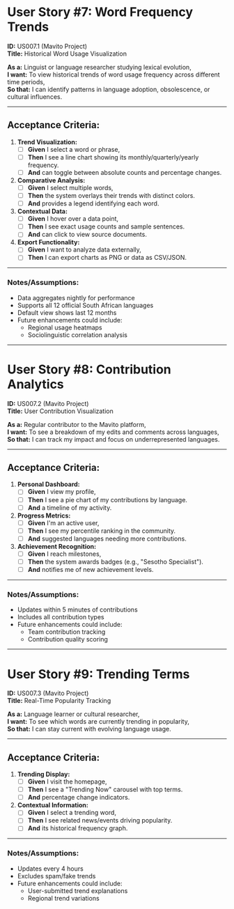 # User Story #7: Word Frequency Trends

**ID:** US007.1 (Mavito Project)  
**Title:** Historical Word Usage Visualization  

**As a:** Linguist or language researcher studying lexical evolution,  
**I want:** To view historical trends of word usage frequency across different time periods,  
**So that:** I can identify patterns in language adoption, obsolescence, or cultural influences.  

---
## Acceptance Criteria:

1. **Trend Visualization:**  
   - [ ] **Given** I select a word or phrase,  
   - [ ] **Then** I see a line chart showing its monthly/quarterly/yearly frequency.  
   - [ ] **And** can toggle between absolute counts and percentage changes.  

2. **Comparative Analysis:**  
   - [ ] **Given** I select multiple words,  
   - [ ] **Then** the system overlays their trends with distinct colors.  
   - [ ] **And** provides a legend identifying each word.  

3. **Contextual Data:**  
   - [ ] **Given** I hover over a data point,  
   - [ ] **Then** I see exact usage counts and sample sentences.  
   - [ ] **And** can click to view source documents.  

4. **Export Functionality:**  
   - [ ] **Given** I want to analyze data externally,  
   - [ ] **Then** I can export charts as PNG or data as CSV/JSON.  

---
### Notes/Assumptions:
- Data aggregates nightly for performance  
- Supports all 12 official South African languages  
- Default view shows last 12 months  
- Future enhancements could include:  
  - Regional usage heatmaps  
  - Sociolinguistic correlation analysis  

---

# User Story #8: Contribution Analytics

**ID:** US007.2 (Mavito Project)  
**Title:** User Contribution Visualization  

**As a:** Regular contributor to the Mavito platform,  
**I want:** To see a breakdown of my edits and comments across languages,  
**So that:** I can track my impact and focus on underrepresented languages.  

---
## Acceptance Criteria:

1. **Personal Dashboard:**  
   - [ ] **Given** I view my profile,  
   - [ ] **Then** I see a pie chart of my contributions by language.  
   - [ ] **And** a timeline of my activity.  

2. **Progress Metrics:**  
   - [ ] **Given** I'm an active user,  
   - [ ] **Then** I see my percentile ranking in the community.  
   - [ ] **And** suggested languages needing more contributions.  

3. **Achievement Recognition:**  
   - [ ] **Given** I reach milestones,  
   - [ ] **Then** the system awards badges (e.g., "Sesotho Specialist").  
   - [ ] **And** notifies me of new achievement levels.  

---
### Notes/Assumptions:
- Updates within 5 minutes of contributions  
- Includes all contribution types  
- Future enhancements could include:  
  - Team contribution tracking  
  - Contribution quality scoring  

---

# User Story #9: Trending Terms

**ID:** US007.3 (Mavito Project)  
**Title:** Real-Time Popularity Tracking  

**As a:** Language learner or cultural researcher,  
**I want:** To see which words are currently trending in popularity,  
**So that:** I can stay current with evolving language usage.  

---
## Acceptance Criteria:

1. **Trending Display:**  
   - [ ] **Given** I visit the homepage,  
   - [ ] **Then** I see a "Trending Now" carousel with top terms.  
   - [ ] **And** percentage change indicators.  

2. **Contextual Information:**  
   - [ ] **Given** I select a trending word,  
   - [ ] **Then** I see related news/events driving popularity.  
   - [ ] **And** its historical frequency graph.  

---
### Notes/Assumptions:
- Updates every 4 hours  
- Excludes spam/fake trends  
- Future enhancements could include:  
  - User-submitted trend explanations  
  - Regional trend variations  
